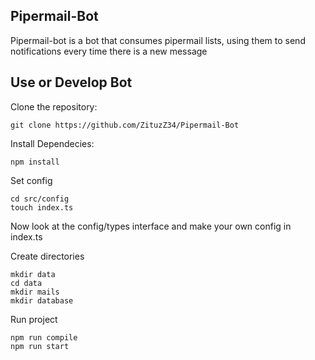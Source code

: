 ## Pipermail-Bot

Pipermail-bot is a bot that consumes pipermail lists, using them to send notifications every time there is a new message

## Use or Develop Bot

Clone the repository:

    git clone https://github.com/ZituzZ34/Pipermail-Bot


Install Dependecies:

    npm install


Set config
   
    cd src/config
    touch index.ts

Now look at the config/types interface and make your own config in index.ts

Create directories

    mkdir data
    cd data
    mkdir mails
    mkdir database

Run project

    npm run compile
    npm run start


